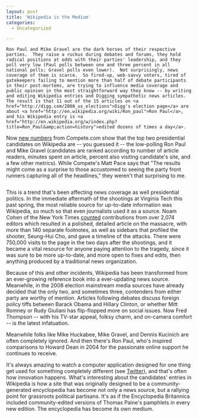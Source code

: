 ```yaml
---
layout: post
title: 'Wikipedia is the Medium'
categories:
  - Uncategorized

---
```



    Ron Paul and Mike Gravel are the dark horses of their respective parties.  They raise a ruckus during debates and forums, they hold radical positions at odds with their parties' leadership, and they poll very low (Paul polls between one and three percent in all national polls; Gravel polls even lower).  Not surprisingly, news coverage of them is scarce.  So fired-up, web-savvy voters, tired of gatekeepers failing to mention more than half of debate participants in their post-mortems, are trying to influence media coverage and public opinion in the most straightforward way they know -- by writing and editing Wikipedia entries and Digging sympathetic news articles.  The result is that 11 out of the 15 articles on <a href="http://digg.com/2008_us_elections">Digg's election page</a> are about <a href="http://en.wikipedia.org/wiki/Ron_paul">Ron Paul</a>, and his Wikipedia entry is <a href="http://en.wikipedia.org/w/index.php?title=Ron_Paul&amp;action=history">edited dozens of times a day</a>.

Now <a href="http://blog.compete.com/2007/08/30/presidential-candidates-wikipedia-ron-paul/">new numbers</a> from Compete.com show that the top two presidential candidates on Wikipedia are -- you guessed it --  the low-polling Ron Paul and Mike Gravel (candidates are ranked according to number of article readers, minutes spent on article, percent also visiting candidate's site, and a few other metrics).  While Compete's Matt Pace says that "The results might come as a surprise to those accustomed to seeing the party front runners capturing all of the headlines," they weren't that surprising to me.
<div class='p_embed p_image_embed'>
<img alt="" src="http://www.techpresident.com/files/MP-WikiPoliticChart3.1-tm.jpg" />
</div>


This is a trend that's been affecting news coverage as well presidential politics.  In the immediate aftermath of the shootings at Virginia Tech this past spring, the most reliable source for up-to-date information was Wikipedia, so much so that even journalists used it as a source.  Noam Cohen of the New York Times <a href="http://select.nytimes.com/search/restricted/article?res=F30915FB3C5A0C708EDDAD0894DF404482">counted</a> contributions from over 2,074 editors which resulted in a polished, detailed article on the massacre, with more than 140 separate footnotes, as well as sidebars that profiled the shooter, Seung-Hui Cho, and gave a timeline of the attacks.  There were 750,000 visits to the page in the two days after the shootings, and it became a vital resource for anyone paying attention to the tragedy, since it was sure to be more up-to-date, and more open to fixes and edits, then anything produced by a traditional news organization.

Because of this and other incidents, Wikipedia has been transformed from an ever-growing reference book into a ever-updating news source. Meanwhile, in the 2008 election mainstream media sources have already decided that the only two, and sometimes three, contenders from either party are worthy of mention.  Articles following debates discuss foreign policy tiffs between Barack Obama and Hillary Clinton, or whether Mitt Romney or Rudy Giuliani has flip-flopped more on social issues.  Now Fred Thompson -- with his TV-star appeal, folksy charm, and on-camera comfort -- is the latest infatuation.

Meanwhile folks like Mike Huckabee, Mike Gravel, and Dennis Kucinich are often completely ignored.  And then there's Ron Paul, who's inspired comparisons to Howard Dean in 2004 for the passionate online support he continues to receive.

It's always amazing to watch a computer application designed for one thing get used for something completely different (see <a href="http://twitter.com">Twitter</a>), and that's often how innovation happens.  What's interesting about the candidates' entries in Wikipedia is how a site that was originally designed to be a community-generated encyclopedia has become not only a news source, but a rallying point for grassroots political partisans.  It's as if the Encyclopedia Britannica included community-edited versions of Thomas Paine's pamphlets in every new edition.  The encyclopedia has become its own medium.
  
